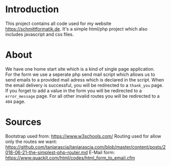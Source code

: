 # Introduction

This project contains all code used for my website https://schmittformatik.de. It's a simple html/php project which also includes javascript and css files.

# About
We have one home start site which is a kind of single page application.  
For the form we use a seperate php send mail script which allows us to send emails to a provided mail adress which is declared in the script.
When the email delivery is successful, you will be redirected to a `thank_you` page. If you forget to add a value in the form you will be redirected to a `error_message` page.
For all other invalid routes you will be redirected to a `404` page.  

# Sources
Bootstrap used from: https://www.w3schools.com/
Routing used for allow only the routes we want: https://github.com/taniarascia/taniarascia.com/blob/master/content/posts/2018-06-21-the-simplest-php-router.md
E-Mail form: https://www.quackit.com/html/codes/html_form_to_email.cfm